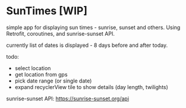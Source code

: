 # SunTimes [WIP]

simple app for displaying sun times - sunrise, sunset and others.
Using Retrofit, coroutines, and sunrise-sunset API.


currently list of dates is displayed - 8 days before and after today.

todo:
 - select location
 - get location from gps
 - pick date range (or single date)
 - expand recyclerView tile to show details (day length, twilights)



sunrise-sunset API:
https://sunrise-sunset.org/api

